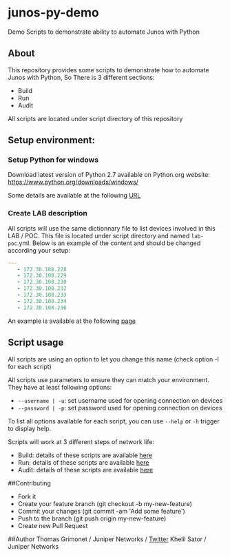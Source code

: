 # junos-py-demo
Demo Scripts to demonstrate ability to automate Junos with Python

## About
This repository provides some scripts to demonstrate how to automate Junos with Python, So There is 3 different sections:
- Build
- Run
- Audit

All scripts are located under script directory of this repository

## Setup environment:
### Setup Python for windows
Download latest version of Python 2.7 available on Python.org website: https://www.python.org/downloads/windows/

Some details are available at the following [URL](https://github.com/titom73/junos-py-demo/wiki/Setup-Guide)

### Create LAB description

All scripts will use the same dictionnary file to list devices involved in this LAB / POC. This file is located under script directory and named `lab-poc`.yml. Below is an example of the content and should be changed according your setup:

```yaml
--- 
   - 172.30.108.228
   - 172.30.108.229
   - 172.30.108.230
   - 172.30.108.232
   - 172.30.108.233
   - 172.30.108.234
   - 172.30.108.236
```

An example is available at the following [page](https://github.com/titom73/junos-py-demo/blob/master/scripts/lab-poc.yml)

## Script usage
All scripts are using an option to let you change this name (check option -l for each script)

All scripts use parameters to ensure they can match your environment. They have at least following options:
- `--username | -u`: set username used for opening connection on devices
- `--password | -p`: set password used for opening connection on devices

To list all options available for each script, you can use `--help` or `-h` trigger to display help.

Scripts will work at 3 different steps of network life:
- Build: details of these scripts are available [here](https://github.com/titom73/junos-py-demo/wiki/Build-Phase)
- Run: details of these scripts are available [here](https://github.com/titom73/junos-py-demo/wiki/Run-Phase)
- Audit: details of these scripts are available [here](https://github.com/titom73/junos-py-demo/wiki/Audit-Phase)

##Contributing

- Fork it
- Create your feature branch (git checkout -b my-new-feature)
- Commit your changes (git commit -am 'Add some feature')
- Push to the branch (git push origin my-new-feature)
- Create new Pull Request

##Author
Thomas Grimonet / Juniper Networks / [Twitter](https://www.twitter.com/titom73)
Khelil Sator / Juniper Networks